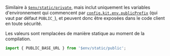 Similaire à [`$env/static/private`](https://kit.sveltefr.dev/docs/modules#$env-static-private), mais inclut uniquement les variables d'environnement qui commencent par [`config.kit.env.publicPrefix`](https://kit.sveltefr.dev/docs/configuration#env) (qui vaut par défaut `PUBLIC_`), et peuvent donc être exposées dans le code client en toute sécurité.

Les valeurs sont remplacées de manière statique au moment de la compilation.

```ts
import { PUBLIC_BASE_URL } from '$env/static/public';
```
